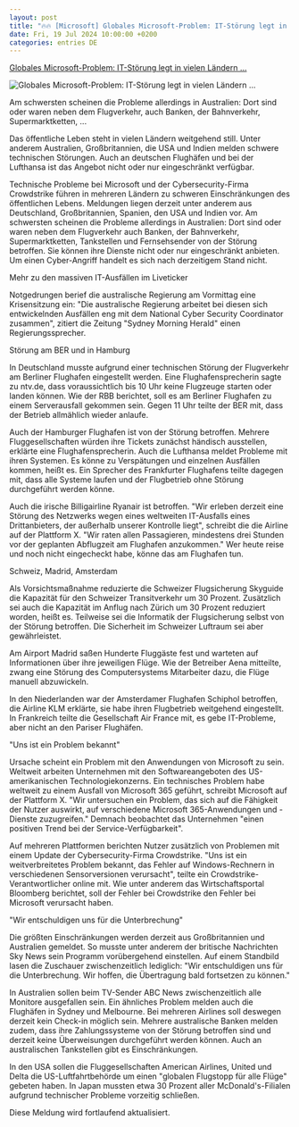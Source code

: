 ```yaml
---
layout: post
title: "🔥🔥 [Microsoft] Globales Microsoft-Problem: IT-Störung legt in vielen Ländern ..."
date: Fri, 19 Jul 2024 10:00:00 +0200
categories: entries DE
---
```

[Globales Microsoft-Problem: IT-Störung legt in vielen Ländern ...](https://www.n-tv.de/wirtschaft/IT-Stoerung-legt-in-vielen-Laendern-Flugverkehr-Tankstellen-und-Banken-lahm-article25100605.html)

![Globales Microsoft-Problem: IT-Störung legt in vielen Ländern ...](https://bilder2.n-tv.de/img/incoming/crop25100613/9051324534-cImg_16_9-w1200/BSOD.jpg)

Am schwersten scheinen die Probleme allerdings in Australien: Dort sind oder waren neben dem Flugverkehr, auch Banken, der Bahnverkehr, Supermarktketten, ...

Das öffentliche Leben steht in vielen Ländern weitgehend still. Unter anderem Australien, Großbritannien, die USA und Indien melden schwere technischen Störungen. Auch an deutschen Flughäfen und bei der Lufthansa ist das Angebot nicht oder nur eingeschränkt verfügbar.

Technische Probleme bei Microsoft und der Cybersecurity-Firma Crowdstrike führen in mehreren Ländern zu schweren Einschränkungen des öffentlichen Lebens. Meldungen liegen derzeit unter anderem aus Deutschland, Großbritannien, Spanien, den USA und Indien vor. Am schwersten scheinen die Probleme allerdings in Australien: Dort sind oder waren neben dem Flugverkehr auch Banken, der Bahnverkehr, Supermarktketten, Tankstellen und Fernsehsender von der Störung betroffen. Sie können ihre Dienste nicht oder nur eingeschränkt anbieten. Um einen Cyber-Angriff handelt es sich nach derzeitigem Stand nicht.

Mehr zu den massiven IT-Ausfällen im Liveticker

Notgedrungen berief die australische Regierung am Vormittag eine Krisensitzung ein: "Die australische Regierung arbeitet bei diesen sich entwickelnden Ausfällen eng mit dem National Cyber Security Coordinator zusammen", zitiert die Zeitung "Sydney Morning Herald" einen Regierungssprecher.

Störung am BER und in Hamburg

In Deutschland musste aufgrund einer technischen Störung der Flugverkehr am Berliner Flughafen eingestellt werden. Eine Flughafensprecherin sagte zu ntv.de, dass voraussichtlich bis 10 Uhr keine Flugzeuge starten oder landen können. Wie der RBB berichtet, soll es am Berliner Flughafen zu einem Serverausfall gekommen sein. Gegen 11 Uhr teilte der BER mit, dass der Betrieb allmählich wieder anlaufe.

Auch der Hamburger Flughafen ist von der Störung betroffen. Mehrere Fluggesellschaften würden ihre Tickets zunächst händisch ausstellen, erklärte eine Flughafensprecherin. Auch die Lufthansa meldet Probleme mit ihren Systemen. Es könne zu Verspätungen und einzelnen Ausfällen kommen, heißt es. Ein Sprecher des Frankfurter Flughafens teilte dagegen mit, dass alle Systeme laufen und der Flugbetrieb ohne Störung durchgeführt werden könne.

Auch die irische Billigairline Ryanair ist betroffen. "Wir erleben derzeit eine Störung des Netzwerks wegen eines weltweiten IT-Ausfalls eines Drittanbieters, der außerhalb unserer Kontrolle liegt", schreibt die die Airline auf der Plattform X. "Wir raten allen Passagieren, mindestens drei Stunden vor der geplanten Abflugzeit am Flughafen anzukommen." Wer heute reise und noch nicht eingecheckt habe, könne das am Flughafen tun.

Schweiz, Madrid, Amsterdam

Als Vorsichtsmaßnahme reduzierte die Schweizer Flugsicherung Skyguide die Kapazität für den Schweizer Transitverkehr um 30 Prozent. Zusätzlich sei auch die Kapazität im Anflug nach Zürich um 30 Prozent reduziert worden, heißt es. Teilweise sei die Informatik der Flugsicherung selbst von der Störung betroffen. Die Sicherheit im Schweizer Luftraum sei aber gewährleistet.

Am Airport Madrid saßen Hunderte Fluggäste fest und warteten auf Informationen über ihre jeweiligen Flüge. Wie der Betreiber Aena mitteilte, zwang eine Störung des Computersystems Mitarbeiter dazu, die Flüge manuell abzuwickeln.

In den Niederlanden war der Amsterdamer Flughafen Schiphol betroffen, die Airline KLM erklärte, sie habe ihren Flugbetrieb weitgehend eingestellt. In Frankreich teilte die Gesellschaft Air France mit, es gebe IT-Probleme, aber nicht an den Pariser Flughäfen.

"Uns ist ein Problem bekannt"

Ursache scheint ein Problem mit den Anwendungen von Microsoft zu sein. Weltweit arbeiten Unternehmen mit den Softwareangeboten des US-amerikanischen Technologiekonzerns. Ein technisches Problem habe weltweit zu einem Ausfall von Microsoft 365 geführt, schreibt Microsoft auf der Plattform X. "Wir untersuchen ein Problem, das sich auf die Fähigkeit der Nutzer auswirkt, auf verschiedene Microsoft 365-Anwendungen und -Dienste zuzugreifen." Demnach beobachtet das Unternehmen "einen positiven Trend bei der Service-Verfügbarkeit".

Auf mehreren Plattformen berichten Nutzer zusätzlich von Problemen mit einem Update der Cybersecurity-Firma Crowdstrike. "Uns ist ein weitverbreitetes Problem bekannt, das Fehler auf Windows-Rechnern in verschiedenen Sensorversionen verursacht", teilte ein Crowdstrike-Verantwortlicher online mit. Wie unter anderem das Wirtschaftsportal Bloomberg berichtet, soll der Fehler bei Crowdstrike den Fehler bei Microsoft verursacht haben.

"Wir entschuldigen uns für die Unterbrechung"

Die größten Einschränkungen werden derzeit aus Großbritannien und Australien gemeldet. So musste unter anderem der britische Nachrichten Sky News sein Programm vorübergehend einstellen. Auf einem Standbild lasen die Zuschauer zwischenzeitlich lediglich: "Wir entschuldigen uns für die Unterbrechung. Wir hoffen, die Übertragung bald fortsetzen zu können."

In Australien sollen beim TV-Sender ABC News zwischenzeitlich alle Monitore ausgefallen sein. Ein ähnliches Problem melden auch die Flughäfen in Sydney und Melbourne. Bei mehreren Airlines soll deswegen derzeit kein Check-in möglich sein. Mehrere australische Banken melden zudem, dass ihre Zahlungssysteme von der Störung betroffen sind und derzeit keine Überweisungen durchgeführt werden können. Auch an australischen Tankstellen gibt es Einschränkungen.

In den USA sollen die Fluggesellschaften American Airlines, United und Delta die US-Luftfahrtbehörde um einen "globalen Flugstopp für alle Flüge" gebeten haben. In Japan mussten etwa 30 Prozent aller McDonald's-Filialen aufgrund technischer Probleme vorzeitig schließen.

Diese Meldung wird fortlaufend aktualisiert.

